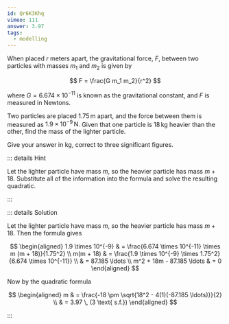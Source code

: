 ```yaml
---
id: Qr6K3Khq
vimeo: 111
answer: 3.97
tags:
  - modelling
---
```


When placed $r$ meters apart, the gravitational force, $F,$ between two
particles with masses $m_1$ and $m_2$ is given by

$$
F = \frac{G m_1 m_2}{r^2}
$$

where $G = 6.674 \times 10^{-11}$ is known as the gravitational constant, and
$F$ is measured in Newtons.

Two particles are placed $1.75 \, \text{m}$ apart, and the force between them is
measured as $1.9 \times 10^{-9} \, \text{N}.$ Given that one particle is
$18\,\text{kg}$ heavier than the other, find the mass of the lighter particle.

Give your answer in $\text{kg}$, correct to three significant figures.

<AnswerInput :answer="$frontmatter.answer" />

::: details Hint

Let the lighter particle have mass $m,$ so the heavier particle has mass
$m + 18$. Substitute all of the information into the formula and solve the
resulting quadratic.

:::

::: details Solution

Let the lighter particle have mass $m,$ so the heavier particle has mass
$m + 18$. Then the formula gives

$$
\begin{aligned}
1.9 \times 10^{-9} & = \frac{6.674 \times 10^{-11} \times m (m + 18)}{1.75^2} \\
m(m + 18) & = \frac{1.9 \times 10^{-9} \times 1.75^2}{6.674 \times 10^{-11}} \\
& = 87.185 \ldots \\
m^2 + 18m - 87.185 \ldots & = 0
\end{aligned}
$$

Now by the quadratic formula

$$
\begin{aligned}
m & = \frac{-18 \pm \sqrt{18^2 - 4(1)(-87.185 \ldots)}}{2} \\
& = 3.97 \, (3 \text{ s.f.})
\end{aligned}
$$

:::
